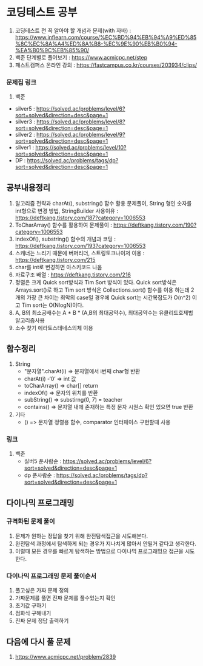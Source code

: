 # 코딩테스트 공부
1. 코딩테스트 전 꼭 알아야 할 개념과 문제(with 자바) : https://www.inflearn.com/course/%EC%BD%94%EB%94%A9%ED%85%8C%EC%8A%A4%ED%8A%B8-%EC%9E%90%EB%B0%94-%EA%B0%9C%EB%85%90/
2. 백준 단계별로 풀어보기 : https://www.acmicpc.net/step
3. 패스트캠퍼스 온라인 강의 : https://fastcampus.co.kr/courses/203934/clips/

### 문제집 링크
1. 백준
  - silver5 : https://solved.ac/problems/level/6?sort=solved&direction=desc&page=1
  - silver3 : https://solved.ac/problems/level/8?sort=solved&direction=desc&page=1
  - silver2 : https://solved.ac/problems/level/9?sort=solved&direction=desc&page=1
  - silver1 : https://solved.ac/problems/level/10?sort=solved&direction=desc&page=1
  - DP : https://solved.ac/problems/tags/dp?sort=solved&direction=desc&page=1

## 공부내용정리
1. 알고리즘 전략과 charAt(), substring() 함수 활용 문제풀이, String 형인 숫자를 int형으로 변경 방법, StringBuilder 사용이유 : https://deftkang.tistory.com/187?category=1006553
2. ToCharArray() 함수를 활용하여 문제풀이 : https://deftkang.tistory.com/190?category=1006553
3. indexOf(), substring() 함수의 개념과 코딩 : https://deftkang.tistory.com/193?category=1006553
4. 스캐너는 느리기 때문에 버퍼리더, 스트링토크나이저 이용 : https://deftkang.tistory.com/215
5. char를 int로 변경하면 아스키코드 나옴
6. 자료구조 배열 : https://deftkang.tistory.com/216
7. 정렬은 크게 Quick sort방식과 Tim Sort 방식이 있다. Quick sort방식은  Arrays.sort()로 하고 Tim sort 방식은 Collections.sort() 함수를 이용 하는데 2개의 가장 큰 차이는 최악의 case일 경우에 Quick sort는 시간복잡도가 O(n^2) 이고 Tim sort는 O(NlogN)이다. 
8. A, B의 최소공배수는 A * B * (A,B의 최대공약수), 최대공약수는 유클리드호제법 알고리즘사용
9. 소수 찾기 에라토스테네스의체 이용

## 함수정리
1. String
   - "문자열".charAt(i) => 문자열에서 i번째 char형 반환
   - charAt(i) -‘0’ => int 값
   - toCharArray() => char[] return
   - indexOf() => 문자의 위치를 반환
   - subString() => substirng(0, 7) = teacher
   - contains() => 문자열 내에 존재하는 특정 문자 시퀀스 확인 있으면 true 반환
2. 기타
   - () => 문자열 정렬용 함수, comparator 인터페이스 구현할때 사용
   
### 링크
1. 백준 
   - 실버5 푼사람순 : https://solved.ac/problems/level/6?sort=solved&direction=desc&page=1
   - dp 푼사람순 : https://solved.ac/problems/tags/dp?sort=solved&direction=desc&page=1 
   

## 다이나믹 프로그래밍

### 규격화된 문제 풀이
1. 문제가 원하는 정답을 찾기 위해 완전탐색접근을 시도해본다.
2. 완전탐색 과정에서 탐색하게 되는 경우가 지나치게 많아서 안될거 같다고 생각한다.
3. 이럴때 모든 경우를 빠르게 탐색하는 방법으로 다이나믹 프로그래밍으 접근을 시도한다.

### 다이나믹 프로그래밍 문제 풀이순서
1. 풀고싶은 가짜 문제 정의
2. 가짜문제를 풀면 진짜 문제를 풀수있는지 확인
3. 초기값 구하기
4. 점화식 구해내기
5. 진짜 문제 정답 출력하기

## 다음에 다시 풀 문제
1. https://www.acmicpc.net/problem/2839

